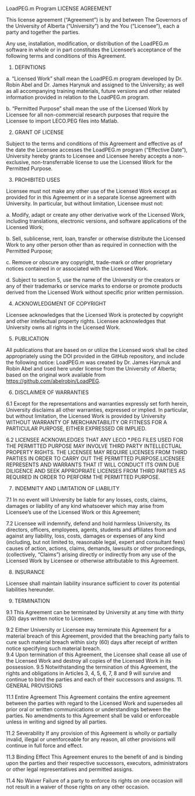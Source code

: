 LoadPEG.m Program LICENSE AGREEMENT
		
This license agreement (“Agreement”) is by and between The Governors of the University of Alberta (“University”) and the You (“Licensee”), each a party and together the parties.

Any use, installation, modification, or distribution of the LoadPEG.m software in whole or in part constitutes the Licensee’s acceptance of the following terms and conditions of this Agreement.

1. DEFINTIONS
      
a.	“Licensed Work” shall mean the LoadPEG.m program developed by Dr. Robin Abel and Dr. James Harynuk and assigned to the University; as well as all accompanying training materials, future versions and other related information provided in relation to the LoadPEG.m program.

b.	“Permitted Purpose” shall mean the use of the Licensed Work by Licensee for all non-commercial research purposes that require the Licensee to import LECO.PEG files into Matlab.

2. GRANT OF LICENSE

Subject to the terms and conditions of this Agreement and effective as of the date the Licensee accesses the LoadPEG.m program (“Effective Date”), University hereby grants to Licensee and Licensee hereby accepts a non-exclusive, non-transferrable license to use the Licensed Work for the Permitted Purpose. 

3. PROHIBITED USES

Licensee must not make any other use of the Licensed Work except as provided for in this Agreement or in a separate license agreement with University. In particular, but without limitation, Licensee must not:

a.	Modify, adapt or create any other derivative work of the Licensed Work, including translations, electronic versions, and software applications of the Licensed Work; 

b.	Sell, sublicense, rent, loan, transfer or otherwise distribute the Licensed Work to any other person other than as required in connection with the Permitted Purpose;

c.	Remove or obscure any copyright, trade-mark or other proprietary notices contained in or associated with the Licensed Work.

d.	Subject to section 5, use the name of the University or the creators or any of their trademarks or service marks to endorse or promote products derived from the Licensed Work without specific prior written permission.

4. ACKNOWLEDGMENT OF COPYRIGHT 

Licensee acknowledges that the Licensed Work is protected by copyright and other intellectual property rights. Licensee acknowledges that University owns all rights in the Licensed Work. 

5. PUBLICATION 

All publications that are based on or utilize the Licensed work shall be cited appropriately using the DOI provided in the GitHub repository, and include the following notice: LoadPEG.m was created by Dr. James Harynuk and Robin Abel and used here under license from the University of Alberta; based on the original work available from https://github.com/abelrobin/LoadPEG.

6. DISCLAIMER OF WARRANTIES

6.1 Except for the representations and warranties expressly set forth herein, University disclaims all other warranties, expressed or implied. In particular, but without limitation, the Licensed Work is provided by University WITHOUT WARRANTY OF MERCHANTABILITY OR FITNESS FOR A PARTICULAR PURPOSE, EITHER EXPRESSED OR IMPLIED. 

6.2 LICENSEE ACKNOWLEDGES THAT ANY LECO *.PEG FILES USED FOR THE PERMITTED PURPOSE MAY INVOLVE THIRD PARTY INTELLECTUAL PROPERTY RIGHTS. THE LICENSEE MAY REQUIRE LICENSES FROM THIRD PARTIES IN ORDER TO CARRY OUT THE PERMITTED PURPOSE.LICENSEE REPRESENTS AND WARRANTS THAT IT WILL CONDUCT ITS OWN DUE DILIGENCE AND SEEK APPROPRIATE LICENSES FROM THIRD PARTIES AS REQUIRED IN ORDER TO PERFORM THE PERMITTED PURPOSE.

7. INDEMNITY AND LIMITATION OF LIABILITY

7.1 In no event will University be liable for any losses, costs, claims, damages or liability of any kind whatsoever which may arise from Licensee’s use of the Licensed Work or this Agreement; 

7.2  Licensee will indemnify, defend and hold harmless University, its directors, officers, employees, agents, students and affiliates from and against any liability, loss, costs, damages or expenses of any kind (including, but not limited to, reasonable legal, expert and consultant fees) causes of action, actions, claims, demands, lawsuits or other proceedings, (collectively, “Claims”) arising directly or indirectly from any use of the Licensed Work by Licensee or otherwise attributable to this Agreement. 

8. INSURANCE

Licensee shall maintain liability insurance sufficient to cover its potential liabilities hereunder. 

9. TERMINATION

9.1 	This Agreement can be terminated by University at any time with thirty (30) days written notice to Licensee.

9.2  	Either University or Licensee may terminate this Agreement for a material breach of this Agreement, provided that the breaching party fails to cure such material breach within sixty (60) days after receipt of written notice specifying such material breach.  
9.4 	Upon termination of this Agreement, the Licensee shall cease all use of the Licensed Work and destroy all copies of the Licensed Work in its possession. 
9.5	Notwithstanding the termination of this Agreement, the rights and obligations in Articles 3, 4, 5, 6, 7, 8 and 9 will survive and continue to bind the parties and each of their successors and assigns.
11. GENERAL PROVISIONS

11.1 Entire Agreement
This Agreement contains the entire agreement between the parties with regard to the Licensed Work and supersedes all prior oral or written communications or understandings between the parties. No amendments to this Agreement shall be valid or enforceable unless in writing and signed by all parties.

11.2 Severability
If any provision of this Agreement is wholly or partially invalid, illegal or unenforceable for any reason, all other provisions will continue in full force and effect.

11.3 Binding Effect
This Agreement enures to the benefit of and is binding upon the parties and their respective successors, executors, administrators or other legal representatives and permitted assigns.

11.4 No Waiver
Failure of a party to enforce its rights on one occasion will not result in a waiver of those rights on any other occasion.